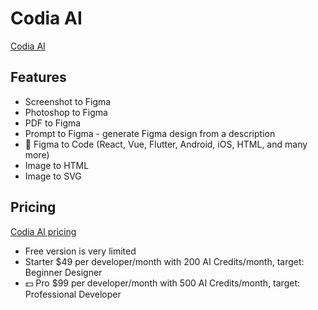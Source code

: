 # Codia AI

[Codia AI](https://codia.ai/)

## Features
- Screenshot to Figma
- Photoshop to Figma
- PDF to Figma
- Prompt to Figma - generate Figma design from a description
- 🤔 Figma to Code (React, Vue, Flutter, Android, iOS, HTML, and many more)
- Image to HTML
- Image to SVG

## Pricing

[Codia AI pricing](https://codia.ai/pricing)

- Free version is very limited
- Starter $49 per developer/month with 200 AI Credits/month, target: Beginner Designer
- 💵 Pro $99 per developer/month with 500 AI Credits/month, target: Professional Developer